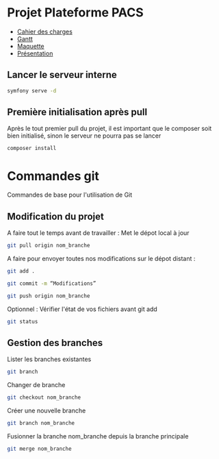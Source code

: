 # Projet Plateforme PACS

-  [Cahier des charges](https://docs.google.com/document/d/180JOUNCo4_jzBkek-JFCUXFFabEzrM3o/edit?pli=1)
-  [Gantt](https://docs.google.com/spreadsheets/d/16DjTfLwqH-vK7sKKc6DJYYvVggpnn4S9ldSixgz56y4/edit#gid=0)
-  [Maquette](https://www.figma.com/design/u6wt6sdBeTkP5bvQhDNZFc/Untitled?node-id=237-224&t=6LIfo7RgihLw8v4t-0)
-  [Présentation](https://docs.google.com/presentation/d/1W34K8pxT4teb89EdLcWEExjdoN-cgQk8kLQ822LqXPk/edit)

## Lancer le serveur interne

```bash
symfony serve -d
```

## Première initialisation après pull

Après le tout premier pull du projet, il est important que le composer soit bien initialisé, sinon le serveur ne pourra pas se lancer
```bash
composer install
```

# Commandes git

Commandes de base pour l'utilisation de Git

## Modification du projet

A faire tout le temps avant de travailler : Met le dépot local à jour

```bash
git pull origin nom_branche
```

A faire pour envoyer toutes nos modifications sur le dépot distant :
```bash
git add .
```
```bash
git commit -m “Modifications”
```
```bash
git push origin nom_branche
```
Optionnel : Vérifier l'état de vos fichiers avant git add
```bash
git status
```

## Gestion des branches

Lister les branches existantes
```bash
git branch
```
Changer de branche
```bash
git checkout nom_branche
```
Créer une nouvelle branche
```bash
git branch nom_branche
```
Fusionner la branche nom_branche depuis la branche principale
```bash
git merge nom_branche
```

